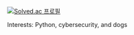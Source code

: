 [![Solved.ac
프로필](http://mazassumnida.wtf/api/v2/generate_badge?boj=cora9448)](https://solved.ac/cora9448)

Interests: Python, cybersecurity, and dogs

